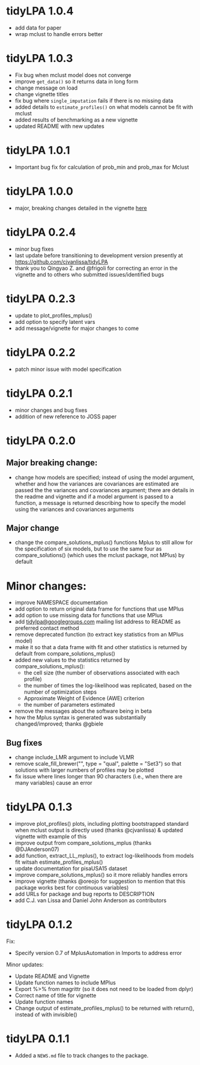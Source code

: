# tidyLPA 1.0.4
* add data for paper
* wrap mclust to handle errors better

# tidyLPA 1.0.3

* Fix bug when mclust model does not converge
* improve `get_data()` so it returns data in long form
* change message on load
* change vignette titles
* fix bug where `single_imputation` fails if there is no missing data
* added details to `estimate_profiles()` on what models cannot be fit with mclust
* added results of benchmarking as a new vignette
* updated README with new updates

# tidyLPA 1.0.1

* Important bug fix for calculation of prob_min and prob_max for Mclust

# tidyLPA 1.0.0

* major, breaking changes detailed in the vignette [here](https://data-edu.github.io/tidyLPA/articles/introduction-to-major-changes.html)

# tidyLPA 0.2.4

* minor bug fixes
* last update before transitioning to development version presently at https://github.com/cjvanlissa/tidyLPA
* thank you to Qingyao Z. and @frigoli for correcting an error in the vignette and to others who submitted issues/identified bugs

# tidyLPA 0.2.3

* update to plot_profiles_mplus()
* add option to specify latent vars
* add message/vignette for major changes to come

# tidyLPA 0.2.2

* patch minor issue with model specification

# tidyLPA 0.2.1

* minor changes and bug fixes 
* addition of new reference to JOSS paper

# tidyLPA 0.2.0

## Major breaking change:

* change how models are specified; instead of using the model argument, whether and how the variances are covariances are estimated are passed the the variances and covariances argument; there are details in the readme and vignette and if a model argument is passed to a function, a message is returned describing how to specify the model using the variances and covariances arguments

## Major change

* change the compare_solutions_mplus() functions Mplus to still allow for the specification of six models, but to use the same four as compare_solutions() (which uses the mclust package, not MPlus) by default

# Minor changes: 

* improve NAMESPACE documentation
* add option to return original data frame for functions that use MPlus
* add option to use missing data for functions that use MPlus
* add tidylpa@googlegroups.com mailing list address to README as preferred contact method 
* remove deprecated function (to extract key statistics from an MPlus model)
* make it so that a data frame with fit and other statistics is returned by default from compare_solutions_mplus()
* added new values to the statistics returned by compare_solutions_mplus():
    - the cell size (the number of observations associated with each profile)
    - the number of times the log-likelihood was replicated, based on the number of optimization steps
    - Approximate Weight of Evidence (AWE) criterion
    - the number of parameters estimated
* remove the messages about the software being in beta
* how the Mplus syntax is generated was substantially changed/improved; thanks @gbiele

## Bug fixes

* change include_LMR argument to include VLMR
* remove scale_fill_brewer("", type = "qual", palette = "Set3") so that solutions with larger numbers of profiles may be plotted
* fix issue where lines longer than 90 characters (i.e., when there are many variables) cause an error

# tidyLPA 0.1.3

* improve plot_profiles() plots, including plotting bootstrapped standard when mclust output is directly used (thanks @cjvanlissa) & updated vignette with example of this
* improve output from compare_solutions_mplus (thanks @DJAnderson07)
* add function, extract_LL_mplus(), to extract log-likelihoods from models fit witsah estimate_profiles_mplus()
* update documentation for pisaUSA15 dataset
* improve compare_solutions_mplus() so it more reliably handles errors
* improve vignette (thanks @oreojo for suggestion to mention that this package works best for continuous variables)
* add URLs for package and bug reports to DESCRIPTION
* add C.J. van Lissa and Daniel John Anderson as contributors

# tidyLPA 0.1.2

Fix: 

* Specify version 0.7 of MplusAutomation in Imports to address error

Minor updates: 

* Update README and Vignette
* Update function names to include MPlus
* Export %>% from magrittr (so it does not need to be loaded from dplyr)
* Correct name of title for vignette
* Update function names
* Change output of estimate_profiles_mplus() to be returned with return(), instead of with invisible()

# tidyLPA 0.1.1

* Added a `NEWS.md` file to track changes to the package.
